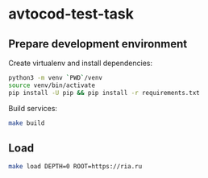 # avtocod-test-task

## Prepare development environment

Create virtualenv and install dependencies:

```bash
python3 -m venv `PWD`/venv
source venv/bin/activate
pip install -U pip && pip install -r requirements.txt
```

Build services:
```bash
make build
```

## Load

```bash
make load DEPTH=0 ROOT=https://ria.ru
```

